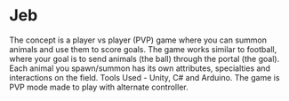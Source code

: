# Jeb
The concept is a player vs player (PVP) game where you can summon animals and use them to score
goals. The game works similar to football, where your goal is to send animals (the ball) through the
portal (the goal). Each animal you spawn/summon has its own attributes, specialties and
interactions on the field.
Tools Used - Unity, C# and Arduino. 
The game is PVP mode made to play with alternate controller.
